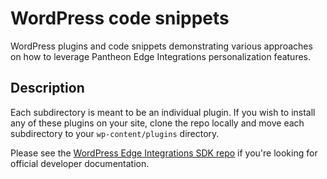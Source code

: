 # WordPress code snippets

WordPress plugins and code snippets demonstrating various approaches on how to leverage Pantheon Edge Integrations personalization features.

## Description

Each subdirectory is meant to be an individual plugin. If you wish to install any of these plugins on your site, clone the repo locally and move each subdirectory to your `wp-content/plugins` directory.

Please see the [WordPress Edge Integrations SDK repo](https://github.com/pantheon-systems/edge-integrations-wordpress-sdk) if you're looking for official developer documentation.
